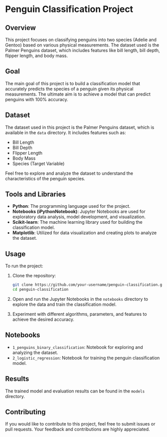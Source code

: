 # Penguin Classification Project

## Overview

This project focuses on classifying penguins into two species (Adelie and Gentoo) based on various physical measurements. The dataset used is the Palmer Penguins dataset, which includes features like bill length, bill depth, flipper length, and body mass.

## Goal

The main goal of this project is to build a classification model that accurately predicts the species of a penguin given its physical measurements. The ultimate aim is to achieve a model that can predict penguins with 100% accuracy.

## Dataset

The dataset used in this project is the Palmer Penguins dataset, which is available in the `data` directory. It includes features such as:
- Bill Length
- Bill Depth
- Flipper Length
- Body Mass
- Species (Target Variable)

Feel free to explore and analyze the dataset to understand the characteristics of the penguin species.

## Tools and Libraries

- **Python**: The programming language used for the project.
- **Notebooks (iPythonNotebook)**: Jupyter Notebooks are used for exploratory data analysis, model development, and visualization.
- **Scikit-learn**: The machine learning library used for building the classification model.
- **Matplotlib**: Utilized for data visualization and creating plots to analyze the dataset.

## Usage

To run the project:

1. Clone the repository:

    ```bash
    git clone https://github.com/your-username/penguin-classification.git
    cd penguin-classification
    ```

2. Open and run the Jupyter Notebooks in the `notebooks` directory to explore the data and train the classification model.

3. Experiment with different algorithms, parameters, and features to achieve the desired accuracy.

## Notebooks

- `1_penguins_binary_classification`: Notebook for exploring and analyzing the dataset.
- `2_logistic_regression`: Notebook for training the penguin classification model.

## Results

The trained model and evaluation results can be found in the `models` directory.

## Contributing

If you would like to contribute to this project, feel free to submit issues or pull requests. Your feedback and contributions are highly appreciated.
